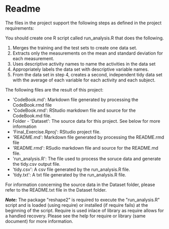 Readme
======

The files in the project support the following steps as defined in the project requirements:

You should create one R script called run\_analysis.R that does the following.

1.  Merges the training and the test sets to create one data set.
2.  Extracts only the measurements on the mean and standard deviation for each measurement.
3.  Uses descriptive activity names to name the activities in the data set
4.  Appropriately labels the data set with descriptive variable names.
5.  From the data set in step 4, creates a second, independent tidy data set with the average of each variable for each activity and each subject.

The following files are the result of this project:

-   'CodeBook.md': Markdown file generated by processing the CodeBook.rmd file
-   'CodeBook.rmd': RStudio markdown file and source for the CodeBook.md file.
-   Folder - 'Dataset': The source data for this project. See below for more information
-   'Final\_Exercise.Rproj': RStudio project file.
-   'README.md': Markdown file generated by processing the README.rmd file
-   'README.rmd': RSudio markdown file and source for the README.md file.
-   'run\_analysis.R': The file used to process the soruce data and generate the tidy.csv output file.
-   'tidy.csv': A csv file generated by the run\_analysis.R file.
-   'tidy.txt': A txt file generated by the run\_analysis.R file.

For information concerning the source data in the Dataset folder, please refer to the README.txt file in the Dataset folder.

***Note:*** The package "reshape2" is required to execute the "run\_analysis.R" script and is loaded (using require) or installed (if require fails) at the beginning of the script. Require is used inlace of library as require allows for a handled recovery. Please see the help for require or library (same document) for more information.
